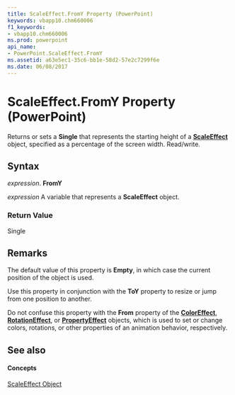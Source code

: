 ```yaml
---
title: ScaleEffect.FromY Property (PowerPoint)
keywords: vbapp10.chm660006
f1_keywords:
- vbapp10.chm660006
ms.prod: powerpoint
api_name:
- PowerPoint.ScaleEffect.FromY
ms.assetid: a63e5ec1-35c6-bb1e-58d2-57e2c7299f6e
ms.date: 06/08/2017
---
```



# ScaleEffect.FromY Property (PowerPoint)

Returns or sets a **Single** that represents the starting height of a **[ScaleEffect](scaleeffect-object-powerpoint.md)** object, specified as a percentage of the screen width. Read/write.


## Syntax

 _expression_. **FromY**

 _expression_ A variable that represents a **ScaleEffect** object.


### Return Value

Single


## Remarks

The default value of this property is **Empty**, in which case the current position of the object is used.

Use this property in conjunction with the **ToY** property to resize or jump from one position to another.

Do not confuse this property with the **From** property of the **[ColorEffect](coloreffect-object-powerpoint.md)**, **[RotationEffect](rotationeffect-object-powerpoint.md)**, or **[PropertyEffect](propertyeffect-object-powerpoint.md)** objects, which is used to set or change colors, rotations, or other properties of an animation behavior, respectively.


## See also


#### Concepts


[ScaleEffect Object](scaleeffect-object-powerpoint.md)

